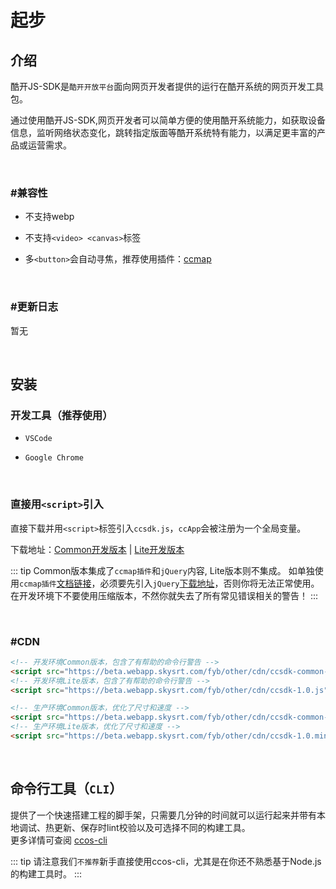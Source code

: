 # 起步

## 介绍

酷开JS-SDK是`酷开开放平台`面向网页开发者提供的运行在酷开系统的网页开发工具包。<br>

通过使用酷开JS-SDK,网页开发者可以简单方便的使用酷开系统能力，如获取设备信息，监听网络状态变化，跳转指定版面等酷开系统特有能力，以满足更丰富的产品或运营需求。

<br/>

### #兼容性

- 不支持webp

- 不支持`<video> <canvas>`标签

- 多`<button>`会自动寻焦，推荐使用插件：[ccmap](/zh/other/)

<br/>

### #更新日志

暂无

<br/>

## 安装

### 开发工具（推荐使用）

- `VSCode`

- `Google Chrome`

<br/>

### 直接用`<script>`引入

直接下载并用`<script>`标签引入`ccsdk.js`，`ccApp`会被注册为一个全局变量。

下载地址：[Common开发版本](https://beta.webapp.skysrt.com/fyb/other/cdn/ccsdk-common-1.0.js) | [Lite开发版本](https://beta.webapp.skysrt.com/fyb/other/cdn/ccsdk-1.0.js)


::: tip 
Common版本集成了`ccmap插件`和`jQuery`内容, Lite版本则不集成。
如单独使用`ccmap插件`[文档链接](/zh/other/)，必须要先引入`jQuery`[下载地址](https://jquery.com/download/)，否则你将无法正常使用。<br/>
在开发环境下不要使用压缩版本，不然你就失去了所有常见错误相关的警告！
:::

<br/>

### #CDN

```html
<!-- 开发环境Common版本，包含了有帮助的命令行警告 -->
<script src="https://beta.webapp.skysrt.com/fyb/other/cdn/ccsdk-common-1.0.js"></script>
<!-- 开发环境Lite版本，包含了有帮助的命令行警告 -->
<script src="https://beta.webapp.skysrt.com/fyb/other/cdn/ccsdk-1.0.js"></script>
```

```html
<!-- 生产环境Common版本，优化了尺寸和速度 -->
<script src="https://beta.webapp.skysrt.com/fyb/other/cdn/ccsdk-common-1.0.min.js"></script>
<!-- 生产环境Lite版本，优化了尺寸和速度 -->
<script src="https://beta.webapp.skysrt.com/fyb/other/cdn/ccsdk-1.0.min.js"></script>
```
<br/>

## 命令行工具（`CLI`）

提供了一个快速搭建工程的脚手架，只需要几分钟的时间就可以运行起来并带有本地调试、热更新、保存时lint校验以及可选择不同的构建工具。<br/>
更多详情可查阅 [ccos-cli](/zh/ccos-cli/)

::: tip 
请注意我们`不推荐`新手直接使用ccos-cli，尤其是在你还不熟悉基于Node.js的构建工具时。
:::


